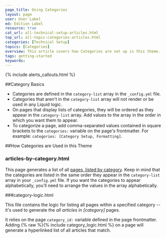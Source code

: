 ```yaml
---
page_title: Using Categories
layout: page
user: User Label
ed: Edition Label
resource: true
cat_url: all-technical-setup-articles.html
top_url: all-topic-categories-articles.html
categories: [Technical Setup]
topics: [Categories]
overview: This article covers how Categories are set up in this theme.
tags: getting-started
keywords:
---
```

{% include alerts_callouts.html %}

##Category Basics

- Categories are defined in the ```category-list``` array in the ```_config.yml``` file.
- Categories that aren't in the ```category-list``` array will not render or be used in any Liquid logic.
- On pages that display lists of categories, they will be ordered as they appear in the ```category-list``` array. Add values to the array in the order in which you want them to appear.
- To categorize a page, add comma-separated values contained in square brackets to the ```categories:``` variable on the page's frontmatter. For example: ```categories: [Category Setup, Formatting]```.

##How Categories are Used in this Theme

### articles-by-category.html

This page generates a list of all [pages, listed by category](/articles-by-category.html). Keep in mind that the categories are listed in the same order they appear in the ```category-list``` array in your ```_config.yml``` file. If you want the categories to appear alphabetically, you'll need to arrange the values in the array alphabetically.

###category-logic.html

This file contains the logic for listing all pages within a specified category -- it's used to generate the _all articles in [category]_ pages.

 It relies on the page ```category_id:``` variable defined in the page frontmatter. Adding {% raw %}{% include category_logic.html %} on a page will generate a hyperlinked list of all articles that match.
